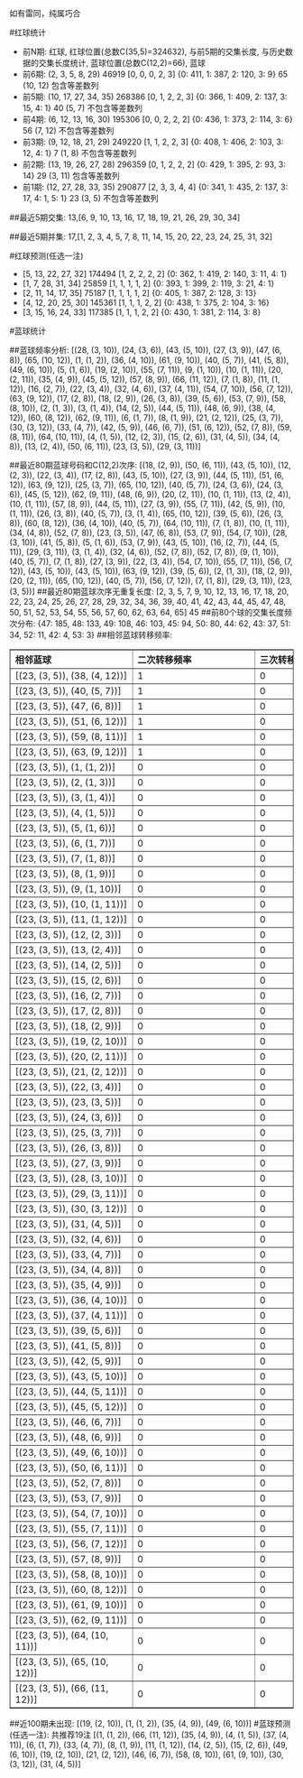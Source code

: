 <!-- 
.. title: 大乐透13072期(2013-06-24)数据分析报告
.. slug: dlott-13072-2013-06-24-report
.. date: 2013-06-25 08:00:00 UTC+08:00
.. tags: Lottery
.. link: 
.. description: 
.. type: text
-->

如有雷同，纯属巧合

<!-- TEASER_END-->

#红球统计

- 前N期: 红球, 红球位置(总数C(35,5)=324632), 与前5期的交集长度, 与历史数据的交集长度统计, 蓝球位置(总数C(12,2)=66), 蓝球
- 前6期: (2, 3, 5, 8, 29) 46919 [0, 0, 0, 2, 3] {0: 411, 1: 387, 2: 120, 3: 9} 65 (10, 12) 包含等差数列
- 前5期: (10, 17, 27, 34, 35) 268386 [0, 1, 2, 2, 3] {0: 366, 1: 409, 2: 137, 3: 15, 4: 1} 40 (5, 7) 不包含等差数列
- 前4期: (6, 12, 13, 16, 30) 195306 [0, 0, 2, 2, 2] {0: 436, 1: 373, 2: 114, 3: 6} 56 (7, 12) 不包含等差数列
- 前3期: (9, 12, 18, 21, 29) 249220 [1, 1, 2, 2, 3] {0: 408, 1: 406, 2: 103, 3: 12, 4: 1} 7 (1, 8) 不包含等差数列
- 前2期: (13, 19, 26, 27, 28) 296359 [0, 1, 2, 2, 2] {0: 429, 1: 395, 2: 93, 3: 14} 29 (3, 11) 包含等差数列
- 前1期: (12, 27, 28, 33, 35) 290877 [2, 3, 3, 4, 4] {0: 341, 1: 435, 2: 137, 3: 17, 4: 1, 5: 1} 23 (3, 5) 不包含等差数列

##最近5期交集:
13,[6, 9, 10, 13, 16, 17, 18, 19, 21, 26, 29, 30, 34]

##最近5期并集:
17,[1, 2, 3, 4, 5, 7, 8, 11, 14, 15, 20, 22, 23, 24, 25, 31, 32]

#红球预测(任选一注)

- [5, 13, 22, 27, 32] 174494 [1, 2, 2, 2, 2] {0: 362, 1: 419, 2: 140, 3: 11, 4: 1}
- [1, 7, 28, 31, 34] 25859 [1, 1, 1, 1, 2] {0: 393, 1: 399, 2: 119, 3: 21, 4: 1}
- [2, 11, 14, 17, 35] 75187 [1, 1, 1, 1, 2] {0: 405, 1: 387, 2: 128, 3: 13}
- [4, 12, 20, 25, 30] 145361 [1, 1, 1, 2, 2] {0: 438, 1: 375, 2: 104, 3: 16}
- [3, 15, 16, 24, 33] 117385 [1, 1, 1, 2, 2] {0: 430, 1: 381, 2: 114, 3: 8}

#蓝球统计

##蓝球频率分析:
[(28, (3, 10)), (24, (3, 6)), (43, (5, 10)), (27, (3, 9)), (47, (6, 8)), (65, (10, 12)), (1, (1, 2)), (36, (4, 10)), (61, (9, 10)), (40, (5, 7)), (41, (5, 8)), (49, (6, 10)), (5, (1, 6)), (19, (2, 10)), (55, (7, 11)), (9, (1, 10)), (10, (1, 11)), (20, (2, 11)), (35, (4, 9)), (45, (5, 12)), (57, (8, 9)), (66, (11, 12)), (7, (1, 8)), (11, (1, 12)), (16, (2, 7)), (22, (3, 4)), (32, (4, 6)), (37, (4, 11)), (54, (7, 10)), (56, (7, 12)), (63, (9, 12)), (17, (2, 8)), (18, (2, 9)), (26, (3, 8)), (39, (5, 6)), (53, (7, 9)), (58, (8, 10)), (2, (1, 3)), (3, (1, 4)), (14, (2, 5)), (44, (5, 11)), (48, (6, 9)), (38, (4, 12)), (60, (8, 12)), (62, (9, 11)), (6, (1, 7)), (8, (1, 9)), (21, (2, 12)), (25, (3, 7)), (30, (3, 12)), (33, (4, 7)), (42, (5, 9)), (46, (6, 7)), (51, (6, 12)), (52, (7, 8)), (59, (8, 11)), (64, (10, 11)), (4, (1, 5)), (12, (2, 3)), (15, (2, 6)), (31, (4, 5)), (34, (4, 8)), (13, (2, 4)), (50, (6, 11)), (23, (3, 5)), (29, (3, 11))]

##最近80期蓝球号码和C(12,2)次序:
[(18, (2, 9)), (50, (6, 11)), (43, (5, 10)), (12, (2, 3)), (22, (3, 4)), (17, (2, 8)), (43, (5, 10)), (27, (3, 9)), (44, (5, 11)), (51, (6, 12)), (63, (9, 12)), (25, (3, 7)), (65, (10, 12)), (40, (5, 7)), (24, (3, 6)), (24, (3, 6)), (45, (5, 12)), (62, (9, 11)), (48, (6, 9)), (20, (2, 11)), (10, (1, 11)), (13, (2, 4)), (10, (1, 11)), (57, (8, 9)), (44, (5, 11)), (27, (3, 9)), (55, (7, 11)), (42, (5, 9)), (10, (1, 11)), (26, (3, 8)), (40, (5, 7)), (3, (1, 4)), (65, (10, 12)), (39, (5, 6)), (26, (3, 8)), (60, (8, 12)), (36, (4, 10)), (40, (5, 7)), (64, (10, 11)), (7, (1, 8)), (10, (1, 11)), (34, (4, 8)), (52, (7, 8)), (23, (3, 5)), (47, (6, 8)), (53, (7, 9)), (54, (7, 10)), (28, (3, 10)), (41, (5, 8)), (5, (1, 6)), (53, (7, 9)), (43, (5, 10)), (16, (2, 7)), (44, (5, 11)), (29, (3, 11)), (3, (1, 4)), (32, (4, 6)), (52, (7, 8)), (52, (7, 8)), (9, (1, 10)), (40, (5, 7)), (7, (1, 8)), (27, (3, 9)), (22, (3, 4)), (54, (7, 10)), (55, (7, 11)), (56, (7, 12)), (43, (5, 10)), (43, (5, 10)), (63, (9, 12)), (39, (5, 6)), (2, (1, 3)), (18, (2, 9)), (20, (2, 11)), (65, (10, 12)), (40, (5, 7)), (56, (7, 12)), (7, (1, 8)), (29, (3, 11)), (23, (3, 5))]
##最近80期蓝球次序无重复长度:
[2, 3, 5, 7, 9, 10, 12, 13, 16, 17, 18, 20, 22, 23, 24, 25, 26, 27, 28, 29, 32, 34, 36, 39, 40, 41, 42, 43, 44, 45, 47, 48, 50, 51, 52, 53, 54, 55, 56, 57, 60, 62, 63, 64, 65] 45
##前80个球的交集长度频次分布:
{47: 185, 48: 133, 49: 108, 46: 103, 45: 94, 50: 80, 44: 62, 43: 37, 51: 34, 52: 11, 42: 4, 53: 3}
##相邻蓝球转移频率:
<table border="1" class="table table-striped dataframe">
  <thead>
    <tr style="text-align: left;">
      <th style="min-width: 200px;">相邻蓝球</th>
      <th style="min-width: 200px;">二次转移频率</th>
      <th style="min-width: 200px;">三次转移频率</th>
    </tr>
  </thead>
  <tbody>
    <tr>
      <td>  [(23, (3, 5)), (38, (4, 12))]</td>
      <td> 1</td>
      <td> 0</td>
    </tr>
    <tr>
      <td>   [(23, (3, 5)), (40, (5, 7))]</td>
      <td> 1</td>
      <td> 0</td>
    </tr>
    <tr>
      <td>   [(23, (3, 5)), (47, (6, 8))]</td>
      <td> 1</td>
      <td> 0</td>
    </tr>
    <tr>
      <td>  [(23, (3, 5)), (51, (6, 12))]</td>
      <td> 1</td>
      <td> 0</td>
    </tr>
    <tr>
      <td>  [(23, (3, 5)), (59, (8, 11))]</td>
      <td> 1</td>
      <td> 0</td>
    </tr>
    <tr>
      <td>  [(23, (3, 5)), (63, (9, 12))]</td>
      <td> 1</td>
      <td> 0</td>
    </tr>
    <tr>
      <td>    [(23, (3, 5)), (1, (1, 2))]</td>
      <td> 0</td>
      <td> 0</td>
    </tr>
    <tr>
      <td>    [(23, (3, 5)), (2, (1, 3))]</td>
      <td> 0</td>
      <td> 0</td>
    </tr>
    <tr>
      <td>    [(23, (3, 5)), (3, (1, 4))]</td>
      <td> 0</td>
      <td> 0</td>
    </tr>
    <tr>
      <td>    [(23, (3, 5)), (4, (1, 5))]</td>
      <td> 0</td>
      <td> 0</td>
    </tr>
    <tr>
      <td>    [(23, (3, 5)), (5, (1, 6))]</td>
      <td> 0</td>
      <td> 0</td>
    </tr>
    <tr>
      <td>    [(23, (3, 5)), (6, (1, 7))]</td>
      <td> 0</td>
      <td> 0</td>
    </tr>
    <tr>
      <td>    [(23, (3, 5)), (7, (1, 8))]</td>
      <td> 0</td>
      <td> 0</td>
    </tr>
    <tr>
      <td>    [(23, (3, 5)), (8, (1, 9))]</td>
      <td> 0</td>
      <td> 0</td>
    </tr>
    <tr>
      <td>   [(23, (3, 5)), (9, (1, 10))]</td>
      <td> 0</td>
      <td> 0</td>
    </tr>
    <tr>
      <td>  [(23, (3, 5)), (10, (1, 11))]</td>
      <td> 0</td>
      <td> 0</td>
    </tr>
    <tr>
      <td>  [(23, (3, 5)), (11, (1, 12))]</td>
      <td> 0</td>
      <td> 0</td>
    </tr>
    <tr>
      <td>   [(23, (3, 5)), (12, (2, 3))]</td>
      <td> 0</td>
      <td> 0</td>
    </tr>
    <tr>
      <td>   [(23, (3, 5)), (13, (2, 4))]</td>
      <td> 0</td>
      <td> 0</td>
    </tr>
    <tr>
      <td>   [(23, (3, 5)), (14, (2, 5))]</td>
      <td> 0</td>
      <td> 0</td>
    </tr>
    <tr>
      <td>   [(23, (3, 5)), (15, (2, 6))]</td>
      <td> 0</td>
      <td> 0</td>
    </tr>
    <tr>
      <td>   [(23, (3, 5)), (16, (2, 7))]</td>
      <td> 0</td>
      <td> 0</td>
    </tr>
    <tr>
      <td>   [(23, (3, 5)), (17, (2, 8))]</td>
      <td> 0</td>
      <td> 0</td>
    </tr>
    <tr>
      <td>   [(23, (3, 5)), (18, (2, 9))]</td>
      <td> 0</td>
      <td> 0</td>
    </tr>
    <tr>
      <td>  [(23, (3, 5)), (19, (2, 10))]</td>
      <td> 0</td>
      <td> 0</td>
    </tr>
    <tr>
      <td>  [(23, (3, 5)), (20, (2, 11))]</td>
      <td> 0</td>
      <td> 0</td>
    </tr>
    <tr>
      <td>  [(23, (3, 5)), (21, (2, 12))]</td>
      <td> 0</td>
      <td> 0</td>
    </tr>
    <tr>
      <td>   [(23, (3, 5)), (22, (3, 4))]</td>
      <td> 0</td>
      <td> 0</td>
    </tr>
    <tr>
      <td>   [(23, (3, 5)), (23, (3, 5))]</td>
      <td> 0</td>
      <td> 0</td>
    </tr>
    <tr>
      <td>   [(23, (3, 5)), (24, (3, 6))]</td>
      <td> 0</td>
      <td> 0</td>
    </tr>
    <tr>
      <td>   [(23, (3, 5)), (25, (3, 7))]</td>
      <td> 0</td>
      <td> 0</td>
    </tr>
    <tr>
      <td>   [(23, (3, 5)), (26, (3, 8))]</td>
      <td> 0</td>
      <td> 0</td>
    </tr>
    <tr>
      <td>   [(23, (3, 5)), (27, (3, 9))]</td>
      <td> 0</td>
      <td> 0</td>
    </tr>
    <tr>
      <td>  [(23, (3, 5)), (28, (3, 10))]</td>
      <td> 0</td>
      <td> 0</td>
    </tr>
    <tr>
      <td>  [(23, (3, 5)), (29, (3, 11))]</td>
      <td> 0</td>
      <td> 0</td>
    </tr>
    <tr>
      <td>  [(23, (3, 5)), (30, (3, 12))]</td>
      <td> 0</td>
      <td> 0</td>
    </tr>
    <tr>
      <td>   [(23, (3, 5)), (31, (4, 5))]</td>
      <td> 0</td>
      <td> 0</td>
    </tr>
    <tr>
      <td>   [(23, (3, 5)), (32, (4, 6))]</td>
      <td> 0</td>
      <td> 0</td>
    </tr>
    <tr>
      <td>   [(23, (3, 5)), (33, (4, 7))]</td>
      <td> 0</td>
      <td> 0</td>
    </tr>
    <tr>
      <td>   [(23, (3, 5)), (34, (4, 8))]</td>
      <td> 0</td>
      <td> 0</td>
    </tr>
    <tr>
      <td>   [(23, (3, 5)), (35, (4, 9))]</td>
      <td> 0</td>
      <td> 0</td>
    </tr>
    <tr>
      <td>  [(23, (3, 5)), (36, (4, 10))]</td>
      <td> 0</td>
      <td> 0</td>
    </tr>
    <tr>
      <td>  [(23, (3, 5)), (37, (4, 11))]</td>
      <td> 0</td>
      <td> 0</td>
    </tr>
    <tr>
      <td>   [(23, (3, 5)), (39, (5, 6))]</td>
      <td> 0</td>
      <td> 0</td>
    </tr>
    <tr>
      <td>   [(23, (3, 5)), (41, (5, 8))]</td>
      <td> 0</td>
      <td> 0</td>
    </tr>
    <tr>
      <td>   [(23, (3, 5)), (42, (5, 9))]</td>
      <td> 0</td>
      <td> 0</td>
    </tr>
    <tr>
      <td>  [(23, (3, 5)), (43, (5, 10))]</td>
      <td> 0</td>
      <td> 0</td>
    </tr>
    <tr>
      <td>  [(23, (3, 5)), (44, (5, 11))]</td>
      <td> 0</td>
      <td> 0</td>
    </tr>
    <tr>
      <td>  [(23, (3, 5)), (45, (5, 12))]</td>
      <td> 0</td>
      <td> 0</td>
    </tr>
    <tr>
      <td>   [(23, (3, 5)), (46, (6, 7))]</td>
      <td> 0</td>
      <td> 0</td>
    </tr>
    <tr>
      <td>   [(23, (3, 5)), (48, (6, 9))]</td>
      <td> 0</td>
      <td> 0</td>
    </tr>
    <tr>
      <td>  [(23, (3, 5)), (49, (6, 10))]</td>
      <td> 0</td>
      <td> 0</td>
    </tr>
    <tr>
      <td>  [(23, (3, 5)), (50, (6, 11))]</td>
      <td> 0</td>
      <td> 0</td>
    </tr>
    <tr>
      <td>   [(23, (3, 5)), (52, (7, 8))]</td>
      <td> 0</td>
      <td> 0</td>
    </tr>
    <tr>
      <td>   [(23, (3, 5)), (53, (7, 9))]</td>
      <td> 0</td>
      <td> 0</td>
    </tr>
    <tr>
      <td>  [(23, (3, 5)), (54, (7, 10))]</td>
      <td> 0</td>
      <td> 0</td>
    </tr>
    <tr>
      <td>  [(23, (3, 5)), (55, (7, 11))]</td>
      <td> 0</td>
      <td> 0</td>
    </tr>
    <tr>
      <td>  [(23, (3, 5)), (56, (7, 12))]</td>
      <td> 0</td>
      <td> 0</td>
    </tr>
    <tr>
      <td>   [(23, (3, 5)), (57, (8, 9))]</td>
      <td> 0</td>
      <td> 0</td>
    </tr>
    <tr>
      <td>  [(23, (3, 5)), (58, (8, 10))]</td>
      <td> 0</td>
      <td> 0</td>
    </tr>
    <tr>
      <td>  [(23, (3, 5)), (60, (8, 12))]</td>
      <td> 0</td>
      <td> 0</td>
    </tr>
    <tr>
      <td>  [(23, (3, 5)), (61, (9, 10))]</td>
      <td> 0</td>
      <td> 0</td>
    </tr>
    <tr>
      <td>  [(23, (3, 5)), (62, (9, 11))]</td>
      <td> 0</td>
      <td> 0</td>
    </tr>
    <tr>
      <td> [(23, (3, 5)), (64, (10, 11))]</td>
      <td> 0</td>
      <td> 0</td>
    </tr>
    <tr>
      <td> [(23, (3, 5)), (65, (10, 12))]</td>
      <td> 0</td>
      <td> 0</td>
    </tr>
    <tr>
      <td> [(23, (3, 5)), (66, (11, 12))]</td>
      <td> 0</td>
      <td> 0</td>
    </tr>
  </tbody>
</table>
##近100期未出现:
[(19, (2, 10)), (1, (1, 2)), (35, (4, 9)), (49, (6, 10))]
#蓝球预测(任选一注):
共推荐19注
[(1, (1, 2)), (66, (11, 12)), (35, (4, 9)), (4, (1, 5)), (37, (4, 11)), (6, (1, 7)), (33, (4, 7)), (8, (1, 9)), (11, (1, 12)), (14, (2, 5)), (15, (2, 6)), (49, (6, 10)), (19, (2, 10)), (21, (2, 12)), (46, (6, 7)), (58, (8, 10)), (61, (9, 10)), (30, (3, 12)), (31, (4, 5))]

